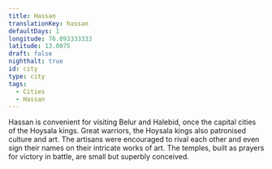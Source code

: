 ```yaml
---
title: Hassan
translationKey: hassan
defaultDays: 1
longitude: 76.093333333
latitude: 13.0075
draft: false
nighthalt: true
id: city
type: city
tags:
  - Cities
  - Hassan
---
```

Hassan is convenient for visiting Belur and Halebid, once the capital cities of the Hoysala kings. Great warriors, the Hoysala kings also patronised culture and art. The artisans were encouraged to rival each other and even sign their names on their intricate works of art. The temples, built as prayers for victory in battle, are small but superbly conceived.